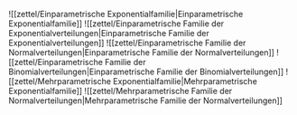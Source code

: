 ![[zettel/Einparametrische Exponentialfamilie|Einparametrische Exponentialfamilie]]
![[zettel/Einparametrische Familie der Exponentialverteilungen|Einparametrische Familie der Exponentialverteilungen]]
![[zettel/Einparametrische Familie der Normalverteilungen|Einparametrische Familie der Normalverteilungen]]
![[zettel/Einparametrische Familie der Binomialverteilungen|Einparametrische Familie der Binomialverteilungen]]
![[zettel/Mehrparametrische Exponentialfamilie|Mehrparametrische Exponentialfamilie]]
![[zettel/Mehrparametrische Familie der Normalverteilungen|Mehrparametrische Familie der Normalverteilungen]]